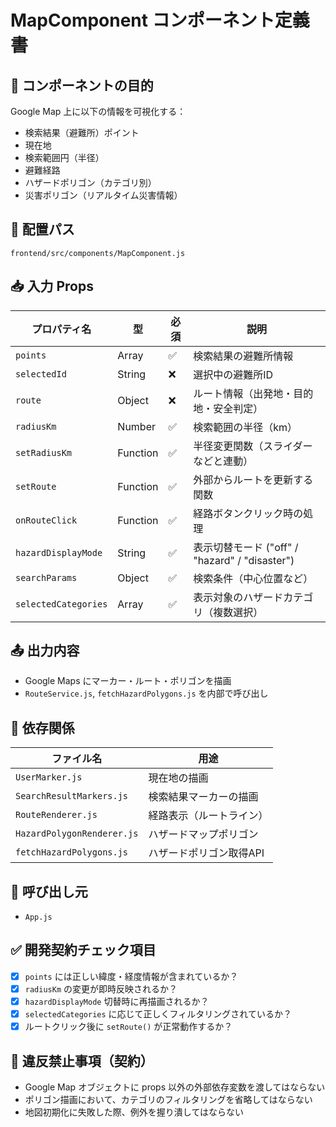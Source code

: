# MapComponent コンポーネント定義書

## 📌 コンポーネントの目的
Google Map 上に以下の情報を可視化する：
- 検索結果（避難所）ポイント
- 現在地
- 検索範囲円（半径）
- 避難経路
- ハザードポリゴン（カテゴリ別）
- 災害ポリゴン（リアルタイム災害情報）

## 📂 配置パス
`frontend/src/components/MapComponent.js`

## 📥 入力 Props

| プロパティ名          | 型        | 必須 | 説明                                                   |
|----------------------|-----------|------|--------------------------------------------------------|
| `points`             | Array     | ✅   | 検索結果の避難所情報                                   |
| `selectedId`         | String    | ❌   | 選択中の避難所ID                                        |
| `route`              | Object    | ❌   | ルート情報（出発地・目的地・安全判定）                  |
| `radiusKm`           | Number    | ✅   | 検索範囲の半径（km）                                    |
| `setRadiusKm`        | Function  | ✅   | 半径変更関数（スライダーなどと連動）                    |
| `setRoute`           | Function  | ✅   | 外部からルートを更新する関数                            |
| `onRouteClick`       | Function  | ✅   | 経路ボタンクリック時の処理                              |
| `hazardDisplayMode`  | String    | ✅   | 表示切替モード ("off" / "hazard" / "disaster")         |
| `searchParams`       | Object    | ✅   | 検索条件（中心位置など）                                |
| `selectedCategories` | Array     | ✅   | 表示対象のハザードカテゴリ（複数選択）                  |

## 📤 出力内容
- Google Maps にマーカー・ルート・ポリゴンを描画
- `RouteService.js`, `fetchHazardPolygons.js` を内部で呼び出し

## 🔗 依存関係

| ファイル名                     | 用途                       |
|------------------------------|----------------------------|
| `UserMarker.js`              | 現在地の描画               |
| `SearchResultMarkers.js`     | 検索結果マーカーの描画     |
| `RouteRenderer.js`           | 経路表示（ルートライン）   |
| `HazardPolygonRenderer.js`   | ハザードマップポリゴン     |
| `fetchHazardPolygons.js`     | ハザードポリゴン取得API    |

## 🔁 呼び出し元
- `App.js`

## ✅ 開発契約チェック項目

- [x] `points` には正しい緯度・経度情報が含まれているか？
- [x] `radiusKm` の変更が即時反映されるか？
- [x] `hazardDisplayMode` 切替時に再描画されるか？
- [x] `selectedCategories` に応じて正しくフィルタリングされているか？
- [x] ルートクリック後に `setRoute()` が正常動作するか？

## 🚨 違反禁止事項（契約）
- Google Map オブジェクトに props 以外の外部依存変数を渡してはならない
- ポリゴン描画において、カテゴリのフィルタリングを省略してはならない
- 地図初期化に失敗した際、例外を握り潰してはならない
